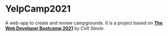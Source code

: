 # YelpCamp2021
A web-app to create and review campgrounds. It is a project based on <a href="https://www.udemy.com/course/the-web-developer-bootcamp/"><strong>The Web Developer Bootcamp 2021</strong></a>
by <em>Colt Steele</em>.



